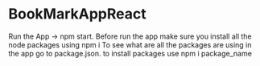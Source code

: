 # BookMarkAppReact
Run the App -> npm start.
Before run the app make sure you install all the node packages using npm i 
To see what are all the packages are using in the app go to package.json.
to install packages use npm i package_name
